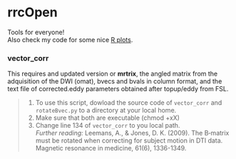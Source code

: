 # rrcOpen  
Tools for everyone!  
Also check my code for some nice [R plots](https://github.com/rcruces/R-graph).  
  
### vector_corr  
This requires and updated version or **mrtrix**, the angled matrix from the adquisition of the DWI (omat), bvecs and bvals in column format, and the text file of corrected.eddy parameters obtained after topup/eddy from FSL.  
> 1. To use this script, dowload the source code of `vector_corr` and `rotateBvec.py` to a directory at your local home.  
> 2. Make sure that both are executable (chmod +xX)  
> 3. Change line 134 of `vector_corr` to you local path.  
*Further reading:* Leemans, A., & Jones, D. K. (2009). The B‐matrix must be rotated when correcting for subject motion in DTI data. Magnetic resonance in medicine, 61(6), 1336-1349.  
